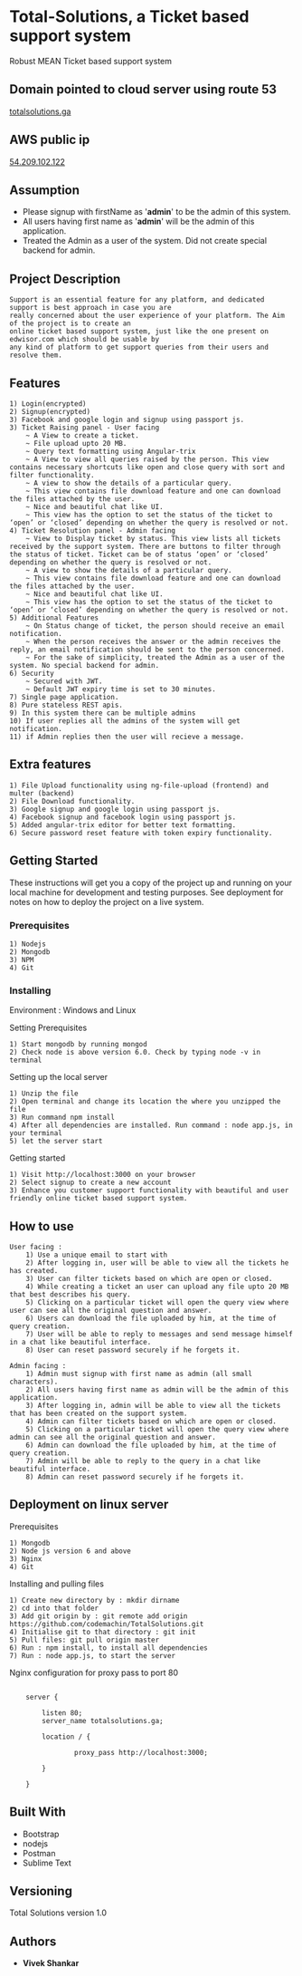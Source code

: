 # Total-Solutions, a Ticket based support system

Robust MEAN Ticket based support system

## Domain pointed to cloud server using route 53

[totalsolutions.ga](http://totalsolutions.ga "Ticket based support app")

## AWS public ip

[54.209.102.122](http://54.209.102.122/ "Ticket based support app")

## Assumption

* Please signup with firstName as '**admin**' to be the admin of this system.
* All users having first name as '**admin**' will be the admin of this application.
* Treated the Admin as a user of the system. Did not create special backend for admin.


## Project Description
```
Support is an essential feature for any platform, and dedicated support is best approach in case you are 
really concerned about the user experience of your platform. The Aim of the project is to create an 
online ticket based support system, just like the one present on edwisor.com which should be usable by 
any kind of platform to get support queries from their users and resolve them.
```

## Features

	1) Login(encrypted)
	2) Signup(encrypted)
	3) Facebook and google login and signup using passport js.
	3) Ticket Raising panel - User facing 
		~ A View to create a ticket.
		~ File upload upto 20 MB.
		~ Query text formatting using Angular-trix
		~ A View to view all queries raised by the person. This view contains necessary shortcuts like open and close query with sort and filter functionality.
		~ A view to show the details of a particular query.
		~ This view contains file download feature and one can download the files attached by the user.
		~ Nice and beautiful chat like UI.
		~ This view has the option to set the status of the ticket to ‘open’ or ‘closed’ depending on whether the query is resolved or not. 
	4) Ticket Resolution panel - Admin facing
		~ View to Display ticket by status. This view lists all tickets received by the support system. There are buttons to filter through the status of ticket. Ticket can be of status ‘open’ or ‘closed’ depending on whether the query is resolved or not.
		~ A view to show the details of a particular query.
		~ This view contains file download feature and one can download the files attached by the user.
		~ Nice and beautiful chat like UI.
		~ This view has the option to set the status of the ticket to ‘open’ or ‘closed’ depending on whether the query is resolved or not.
	5) Additional Features
		~ On Status change of ticket, the person should receive an email notification.
		~ When the person receives the answer or the admin receives the reply, an email notification should be sent to the person concerned.
		~ For the sake of simplicity, treated the Admin as a user of the system. No special backend for admin.
	6) Security
		~ Secured with JWT.
		~ Default JWT expiry time is set to 30 minutes.
	7) Single page application.
	8) Pure stateless REST apis.
	9) In this system there can be multiple admins
	10) If user replies all the admins of the system will get notification.
	11) if Admin replies then the user will recieve a message.

## Extra features

	1) File Upload functionality using ng-file-upload (frontend) and multer (backend)
	2) File Download functionality.
	3) Google signup and google login using passport js.
	4) Facebook signup and facebook login using passport js.
	5) Added angular-trix editor for better text formatting.
	6) Secure password reset feature with token expiry functionality.	

## Getting Started

These instructions will get you a copy of the project up and running on your local machine for development and testing purposes. See deployment for notes on how to deploy the project on a live system.

### Prerequisites

	1) Nodejs
	2) Mongodb
	3) NPM
	4) Git

### Installing

Environment : Windows and Linux

Setting Prerequisites

```
1) Start mongodb by running mongod
2) Check node is above version 6.0. Check by typing node -v in terminal
```

Setting up the local server

```
1) Unzip the file
2) Open terminal and change its location the where you unzipped the file
3) Run command npm install
4) After all dependencies are installed. Run command : node app.js, in your terminal
5) let the server start
```

Getting started

```
1) Visit http://localhost:3000 on your browser
2) Select signup to create a new account
3) Enhance you customer support functionality with beautiful and user friendly online ticket based support system.
```

## How to use

```
User facing :
	1) Use a unique email to start with
	2) After logging in, user will be able to view all the tickets he has created.
	3) User can filter tickets based on which are open or closed.
	4) While creating a ticket an user can upload any file upto 20 MB that best describes his query. 
	5) Clicking on a particular ticket will open the query view where user can see all the original question and answer.
	6) Users can download the file uploaded by him, at the time of query creation.
	7) User will be able to reply to messages and send message himself in a chat like beautiful interface.
	8) User can reset password securely if he forgets it.

Admin facing :
	1) Admin must signup with first name as admin (all small characters).
	2) All users having first name as admin will be the admin of this application.
	3) After logging in, admin will be able to view all the tickets that has been created on the support system.
	4) Admin can filter tickets based on which are open or closed. 
	5) Clicking on a particular ticket will open the query view where admin can see all the original question and answer.
	6) Admin can download the file uploaded by him, at the time of query creation.
	7) Admin will be able to reply to the query in a chat like beautiful interface.
	8) Admin can reset password securely if he forgets it.
```



## Deployment on linux server

Prerequisites

```
1) Mongodb
2) Node js version 6 and above
3) Nginx
4) Git
```

Installing and pulling files

```
1) Create new directory by : mkdir dirname
2) cd into that folder
3) Add git origin by : git remote add origin https://github.com/codemachin/TotalSolutions.git
4) Initialise git to that directory : git init
5) Pull files: git pull origin master  
6) Run : npm install, to install all dependencies
7) Run : node app.js, to start the server
```

Nginx configuration for proxy pass to port 80

```

	server {

	    listen 80;
	    server_name totalsolutions.ga;

	    location / {

	            proxy_pass http://localhost:3000;

	    }

	}

```

## Built With

* Bootstrap
* nodejs
* Postman
* Sublime Text

## Versioning

Total Solutions version 1.0

## Authors

* **Vivek Shankar** 